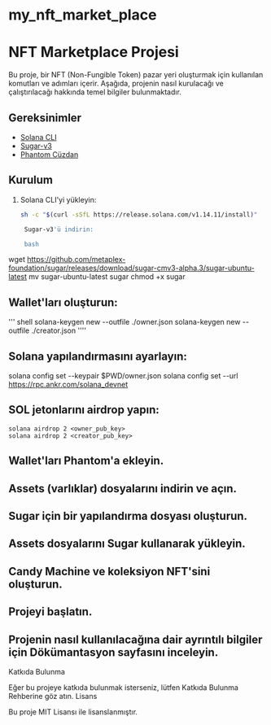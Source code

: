 # my_nft_market_place
# NFT Marketplace Projesi

Bu proje, bir NFT (Non-Fungible Token) pazar yeri oluşturmak için kullanılan komutları ve adımları içerir. Aşağıda, projenin nasıl kurulacağı ve çalıştırılacağı hakkında temel bilgiler bulunmaktadır.

## Gereksinimler

- [Solana CLI](https://docs.solana.com/cli/install-solana-cli-tools)
- [Sugar-v3](https://github.com/metaplex-foundation/sugar/releases)
- [Phantom Cüzdan](https://phantom.app/)

## Kurulum

1. Solana CLI'yi yükleyin:

   ```bash
   sh -c "$(curl -sSfL https://release.solana.com/v1.14.11/install)"

    Sugar-v3'ü indirin:

    bash

wget https://github.com/metaplex-foundation/sugar/releases/download/sugar-cmv3-alpha.3/sugar-ubuntu-latest
mv sugar-ubuntu-latest sugar
chmod +x sugar

## Wallet'ları oluşturun:


''' shell
solana-keygen new --outfile ./owner.json
solana-keygen new --outfile ./creator.json
''''

## Solana yapılandırmasını ayarlayın:



solana config set --keypair $PWD/owner.json
solana config set --url https://rpc.ankr.com/solana_devnet

## SOL jetonlarını airdrop yapın:



    solana airdrop 2 <owner_pub_key>
    solana airdrop 2 <creator_pub_key>
    
## Wallet'ları Phantom'a ekleyin.

## Assets (varlıklar) dosyalarını indirin ve açın.

## Sugar için bir yapılandırma dosyası oluşturun.

## Assets dosyalarını Sugar kullanarak yükleyin.
## Candy Machine ve koleksiyon NFT'sini oluşturun.
## Projeyi başlatın.



## Projenin nasıl kullanılacağına dair ayrıntılı bilgiler için Dökümantasyon sayfasını inceleyin.
Katkıda Bulunma

Eğer bu projeye katkıda bulunmak isterseniz, lütfen Katkıda Bulunma Rehberine göz atın.
Lisans

Bu proje MIT Lisansı ile lisanslanmıştır.

